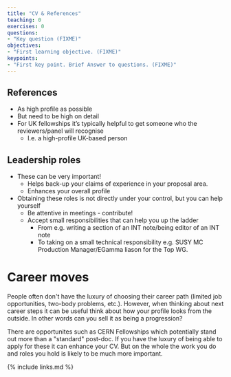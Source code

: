 ```yaml
---
title: "CV & References"
teaching: 0
exercises: 0
questions:
- "Key question (FIXME)"
objectives:
- "First learning objective. (FIXME)"
keypoints:
- "First key point. Brief Answer to questions. (FIXME)"
---
```


## References
- As high profile as possible 
- But need to be high on detail 
- For UK fellowships it’s typically helpful to get someone who the reviewers/panel will recognise 
	- I.e. a high-profile UK-based person

## Leadership roles
- These can be very important!
	- Helps back-up your claims of experience in your proposal area.
	- Enhances your overall profile
- Obtaining these roles is not directly under your control, but you can help yourself
	- Be attentive in meetings - contribute!
	- Accept small responsibilities that can help you up the ladder
		- From e.g. writing a section of an INT note/being editor of an INT note
		- To taking on a small technical responsibility e.g. SUSY MC Production Manager/EGamma liason for the Top WG.


# Career moves

People often don't have the luxury of choosing their career path (limited job opportunities, two-body problems, etc.). However, when thinking about next career steps it can be useful think about how your profile looks from the outside. In other words can you sell it as being a progression?

There are opportunites such as CERN Fellowships which potentially stand out more than a "standard" post-doc. If you have the luxury of being able to apply for these it can enhance your CV. But on the whole the work you do and roles you hold is likely to be much more important.


{% include links.md %}

